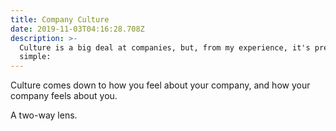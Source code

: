 ```yaml
---
title: Company Culture
date: 2019-11-03T04:16:28.708Z
description: >-
  Culture is a big deal at companies, but, from my experience, it's pretty
  simple:
---
```

Culture comes down to how you feel about your company, and how your company feels about you.

A two-way lens.
